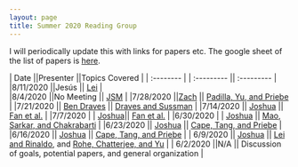 ```yaml
---
layout: page
title: Summer 2020 Reading Group
---
```

I will periodically update this with links for papers etc.  The google sheet of the list of papers is [here](https://docs.google.com/spreadsheets/d/1jdYwNqViZ4kz-cvREZWdq9jOFScAkvOHmUU2pRRoa1U/edit?usp=sharing).

| Date                     ||Presenter ||Topics Covered | 
| :--------               | |    :---------   ||  :---------   |
|8/11/2020 			||Jesús || [Lei](https://arxiv.org/abs/1802.09684) |	
|8/4/2020		||No Meeting || [JSM](https://ww2.amstat.org/meetings/jsm/2020/onlineprogram/ActivityDetails.cfm?sessionid=219938) |
|7/28/2020		||[Zach](../assets/change_points_notes.pdf) || [Padilla, Yu, and Priebe](https://arxiv.org/abs/1911.07494) |
|7/21/2020		|| [Ben Draves](../assets/draves_sussman_notes.pdf) || [Draves and Sussman](https://arxiv.org/abs/2005.02511) |
|7/14/2020		|| [Joshua](../assets/SIMPLE_notes.pdf) || [Fan et al.](https://arxiv.org/abs/1910.01734) |
|7/7/2020		  | | [Joshua](../assets/SIMPLE_notes.pdf)|| [Fan et al.](https://arxiv.org/abs/1910.01734) |
|6/30/2020		  | | [Joshua](../assets/mao_et_al_notes.pdf) || [Mao, Sarkar, and Chakrabarti](https://www-tandfonline-com.proxy1.library.jhu.edu/doi/full/10.1080/01621459.2020.1751645) |
|6/23/2020		   || [Joshua](../assets/ctp_aos_notes.pdf) || [Cape, Tang, and Priebe](https://projecteuclid.org/euclid.aos/1564797852) |
|6/16/2020		   || [Joshua](../assets/ctp_aos_notes.pdf) || [Cape, Tang, and Priebe](https://projecteuclid.org/euclid.aos/1564797852) |
| 6/9/2020 	           || [Joshua](../assets/reading_group.pdf) || [Lei and Rinaldo](https://projecteuclid.org/euclid.aos/1418135620), and [Rohe, Chatterjee, and Yu](https://projecteuclid.org/euclid.aos/1314190618) |
| 6/2/2020                 ||N/A      || Discussion of goals, potential papers, and general organization       | 

